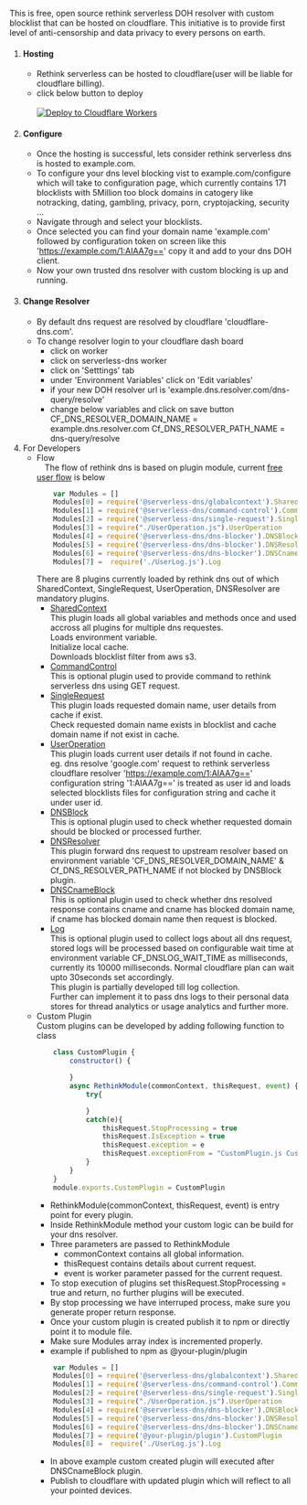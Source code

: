 This is free, open source rethink serverless DOH resolver with custom blocklist that can be hosted on cloudflare. This initiative is to provide first level of anti-censorship and data privacy to every persons on earth.
1. #### Hosting
    * Rethink serverless can be hosted to cloudflare(user will be liable for cloudflare billing).
    * click below button to deploy
            <br><br>
            [![Deploy to Cloudflare Workers](https://deploy.workers.cloudflare.com/button)](https://deploy.workers.cloudflare.com/?url=https://github.com/serverless-dns/serverless-dns)
2. #### Configure
    * Once the hosting is successful, lets consider rethink serverless dns is hosted to example.com.
    * To configure your dns level blocking vist to example.com/configure which will take to configuration page, which currently contains 171 blocklists with 5Million too block domains in catogery like notracking, dating, gambling, privacy, porn, cryptojacking, security ...
    * Navigate through and select your blocklists.
    * Once selected you can find your domain name 'example.com' followed by configuration token on screen like this 'https://example.com/1:AIAA7g==' copy it and add to your dns DOH client.
    * Now your own trusted dns resolver with custom blocking is up and running.
3. #### Change Resolver
    * By default dns request are resolved by cloudflare 'cloudflare-dns.com'.
    * To change resolver login to your cloudflare dash board
        * click on worker
        * click on serverless-dns worker
        * click on 'Setttings' tab
        * under 'Environment Variables' click on 'Edit variables'
        * if your new DOH resolver url is 'example.dns.resolver.com/dns-query/resolve'
        * change below variables and click on save button
            CF_DNS_RESOLVER_DOMAIN_NAME = example.dns.resolver.com
            Cf_DNS_RESOLVER_PATH_NAME = dns-query/resolve
4. For Developers
    * Flow <br>
        &emsp;The flow of rethink dns is based on plugin module, current [free user flow](https://github.com/serverless-dns/free-user) is below
        ```javascript
            var Modules = []
            Modules[0] = require('@serverless-dns/globalcontext').SharedContext
            Modules[1] = require('@serverless-dns/command-control').CommandControl
            Modules[2] = require('@serverless-dns/single-request').SingleRequest
            Modules[3] = require("./UserOperation.js").UserOperation
            Modules[4] = require('@serverless-dns/dns-blocker').DNSBlock
            Modules[5] = require('@serverless-dns/dns-blocker').DNSResolver
            Modules[6] = require('@serverless-dns/dns-blocker').DNSCnameBlock
            Modules[7] =  require('./UserLog.js').Log
        ``` 
        There are 8 plugins currently loaded by rethink dns out of which SharedContext, SingleRequest, UserOperation, DNSResolver are mandatory plugins.
        * [SharedContext](https://github.com/serverless-dns/globalcontext)<br>
            This plugin loads all global variables and methods once and used accross all plugins for multiple dns requestes.<br>
            Loads environment variable.<br>
            Initialize local cache.<br>
            Downloads blocklist filter from aws s3.
        * [CommandControl](https://github.com/serverless-dns/command-control)<br>
            This is optional plugin used to provide command to rethink serverless dns using GET request.
        * [SingleRequest](https://github.com/serverless-dns/single-request)<br>
            This plugin loads requested domain name, user details from cache if exist.<br>
            Check requested domain name exists in blocklist and cache domain name if not exist in cache. 
        * [UserOperation](https://github.com/serverless-dns/free-user)<br>
            This plugin loads current user details if not found in cache.<br>
            eg. dns resolve 'google.com' request to rethink serverless cloudflare resolver 'https://example.com/1:AIAA7g==' configuration string '1:AIAA7g==' is treated as user id and loads selected blocklists files for configuration string and cache it under user id.
        * [DNSBlock](https://github.com/serverless-dns/dns-blocker)<br>
            This is optional plugin used to check whether requested domain should be blocked or processed further.            
        * [DNSResolver](https://github.com/serverless-dns/dns-blocker)<br>
            This plugin forward dns request to upstream resolver based on environment variable 'CF_DNS_RESOLVER_DOMAIN_NAME' & Cf_DNS_RESOLVER_PATH_NAME if not blocked by DNSBlock plugin.
        * [DNSCnameBlock](https://github.com/serverless-dns/dns-blocker)<br>
            This is optional plugin used to check whether dns resolved response contains cname and cname has blocked domain name, if cname has blocked domain name then request is blocked.
        * [Log](https://github.com/serverless-dns/free-user)<br>
            This is optional plugin used to collect logs about all dns request, stored logs will be processed based on configurable wait time at environment variable CF_DNSLOG_WAIT_TIME as milliseconds, currently its 10000 milliseconds. Normal cloudflare plan can wait upto 30seconds set accordingly.<br>
            This plugin is partially developed till log collection.<br>
            Further can implement it to pass dns logs to their personal data stores for thread analytics or usage analytics and further more.
    * Custom Plugin<br>
        Custom plugins can be developed by adding following function to class
        ```javascript
            class CustomPlugin {
                constructor() {

                }
                async RethinkModule(commonContext, thisRequest, event) {
                    try{

                    }
                    catch(e){
                        thisRequest.StopProcessing = true
                        thisRequest.IsException = true
                        thisRequest.exception = e
                        thisRequest.exceptionFrom = "CustomPlugin.js CustomPlugin"
                    }
                }
            }
            module.exports.CustomPlugin = CustomPlugin
        ```
        * RethinkModule(commonContext, thisRequest, event) is entry point for every plugin.<br>
        * Inside RethinkModule method your custom logic can be build for your dns resolver.<br>
        * Three parameters are passed to RethinkModule<br> 
            * commonContext contains all global information.<br>
            * thisRequest contains details about current request.<br>
            * event is worker parameter passed for the current request.<br>
        * To stop execution of plugins set thisRequest.StopProcessing = true and return, no further plugins will be executed.<br>
        * By stop processing we have interruped process, make sure you generate proper return response.<br>
        * Once your custom plugin is created publish it to npm or directly point it to module file.<br>
        * Make sure Modules array index is incremented properly.<br>
        * example if published to npm as @your-plugin/plugin<br>
        ```javascript
            var Modules = []
            Modules[0] = require('@serverless-dns/globalcontext').SharedContext
            Modules[1] = require('@serverless-dns/command-control').CommandControl
            Modules[2] = require('@serverless-dns/single-request').SingleRequest
            Modules[3] = require("./UserOperation.js").UserOperation
            Modules[4] = require('@serverless-dns/dns-blocker').DNSBlock
            Modules[5] = require('@serverless-dns/dns-blocker').DNSResolver
            Modules[6] = require('@serverless-dns/dns-blocker').DNSCnameBlock
            Modules[7] = require('@your-plugin/plugin').CustomPlugin
            Modules[8] =  require('./UserLog.js').Log
        ``` 
        * In above example custom created plugin will executed after DNSCnameBlock plugin.<br>
        * Publish to cloudflare with updated plugin which will reflect to all your pointed devices.
